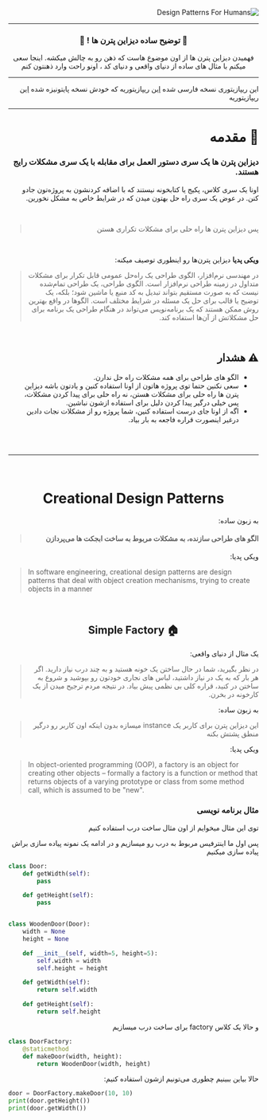 <div dir="rtl">

![Design Patterns For Humans](https://cloud.githubusercontent.com/assets/11269635/23065273/1b7e5938-f515-11e6-8dd3-d0d58de6bb9a.png)
***

<h3 dir="rtl" align="center">
🎉 توضیح ساده دیزاین پترن ها ! 🎉
</h3>

<p dir="rtl" align="center">
فهمیدن دیزاین پترن ها از اون موضوع هاست که ذهن رو به چالش میکشه. اینجا سعی میکنم با مثال های ساده از دنیای واقعی و دنیای کد ، اونو راحت وارد ذهنتون کنم
</p>


***
این ریپازیتوری نسخه فارسی شده    [این](https://github.com/rommel-sunga/design-patterns-for-humans-python) ریپازیتوریه که خودش نسخه پایتونیزه شده [این](https://github.com/kamranahmedse/design-patterns-for-humans) ریپازیتوریه
***


🚀 مقدمه
=================

### دیزاین پترن ها یک سری دستور العمل برای مقابله با یک سری مشکلات رایج هستند.

اونا یک سری کلاس، پکیج یا کتابخونه نیستند که با اضافه کردنشون به پروژه‌تون جادو کنن. در عوض یک سری راه حل بهتون میدن که در شرایط خاص به مشکل نخورین.


<br>

> پس دیزاین پترن ها راه حلی برای مشکلات تکراری هستن

<br>

**ویکی پدیا** دیزاین پترن‌ها رو اینطوری توصیف میکنه:

>در مهندسی نرم‌افزار، الگوی طراحی یک راه‌حل عمومی قابل تکرار برای مشکلات متداول در زمینه طراحی نرم‌افزار است. الگوی طراحی، یک طراحی تمام‌شده نیست که به صورت مستقیم بتواند تبدیل به کد منبع یا ماشین شود؛ بلکه، یک توضیح یا قالب برای حل یک مسئله در شرایط مختلف است. الگوها در واقع بهترین روش ممکن هستند که یک برنامه‌نویس می‌تواند در هنگام طراحی یک برنامه برای حل مشکلاتش از آن‌ها استفاده کند.


<br>

⚠ هشدار
-----------------

- الگو های طراحی برای همه مشکلات راه حل ندارن.
- سعی نکنین حتما توی پروژه هاتون از اونا استفاده کنین و  یادتون باشه دیزاین پترن ها راه حلی برای مشکلات هستن، نه راه حلی برای پیدا کردن مشکلات، پس خیلی درگیر پیدا کردن دلیل برای استفاده ازشون نباشین.
- اگه از اونا جای درست استفاده کنین، شما پروژه رو از مشکلات نجات دادین درغیر اینصورت قراره فاجعه به بار بیاد.


<br>
<br>

***

<br>

<div align="center">

# Creational Design Patterns 

</div>



به زبون ساده:
> #### الگو های طراحی سازنده، به مشکلات مربوط به ساخت ابجکت ها می‌پردازن

ویکی پدیا:
<div dir="ltr">

> In software engineering, creational design patterns are design patterns that deal with object creation mechanisms, trying to create objects in a manner

</div>

<br>

<div align="center">

## 🏠 Simple Factory
</div>

یک مثال از دنیای واقعی:
> در نظر بگیرید، شما در حال ساختن یک خونه هستید و به چند درب‌ نیاز دارید. اگر هر بار که به یک در نیاز داشتید، لباس های نجاری خودتون رو بپوشید و شروع به ساختن در کنید، قراره کلی بی نظمی پیش بیاد. در نتیجه مردم ترجیح میدن از یک کارخونه در بخرن.


به زبون ساده:
> این دیزاین پترن برای کاربر یک instance میسازه بدون اینکه اون کاربر رو درگیر منطق پشتش بکنه

ویکی پدیا:
<div dir="ltr">

> In object-oriented programming (OOP), a factory is an object for creating other objects – formally a factory is a function or method that returns objects of a varying prototype or class from some method call, which is assumed to be "new".

</div>

### **مثال برنامه نویسی**

توی این مثال میخوایم از اون مثال ساخت درب استفاده کنیم

پس اول ما اینترفیس مربوط به درب رو میسازیم و در ادامه یک نمونه پیاده سازی براش پیاده سازی میکنیم

<div dir="ltr">

```python
class Door:
    def getWidth(self):
        pass

    def getHeight(self):
        pass


class WoodenDoor(Door):
    width = None
    height = None

    def __init__(self, width=5, height=5):
        self.width = width
        self.height = height

    def getWidth(self):
        return self.width

    def getHeight(self):
        return self.height
```

</div>

و حالا یک کلاس factory برای ساخت درب میسازیم
<div dir="ltr">

```python
class DoorFactory:
    @staticmethod
    def makeDoor(width, height):
        return WoodenDoor(width, height)
```
</div>

حالا بیاین ببینیم چطوری می‌تونیم ازشون استفاده کنیم:

<div dir="ltr">

```python
door = DoorFactory.makeDoor(10, 10)
print(door.getHeight())
print(door.getWidth())
```
</div>

</div>